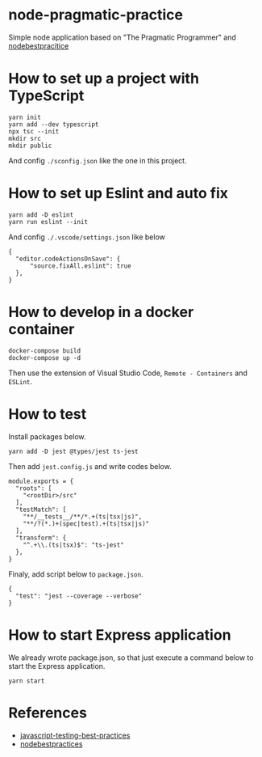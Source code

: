 # node-pragmatic-practice
Simple node application based on "The Pragmatic Programmer" and [nodebestpracitice](https://github.com/goldbergyoni/nodebestpractices)

# How to set up a project with TypeScript

```
yarn init
yarn add --dev typescript
npx tsc --init
mkdir src
mkdir public
```

And config `./sconfig.json` like the one in this project.

# How to set up Eslint and auto fix

```
yarn add -D eslint
yarn run eslint --init
```

And config `./.vscode/settings.json` like below

```
{
  "editor.codeActionsOnSave": {
      "source.fixAll.eslint": true
  },
}
```

# How to develop in a docker container

```
docker-compose build
docker-compose up -d
```

Then use the extension of Visual Studio Code, `Remote - Containers` and `ESLint`.

# How to test

Install packages below.

```
yarn add -D jest @types/jest ts-jest
```

Then add `jest.config.js` and write codes below.

```
module.exports = {
  "roots": [
    "<rootDir>/src"
  ],
  "testMatch": [
    "**/__tests__/**/*.+(ts|tsx|js)",
    "**/?(*.)+(spec|test).+(ts|tsx|js)"
  ],
  "transform": {
    "^.+\\.(ts|tsx)$": "ts-jest"
  },
}
```

Finaly, add script below to `package.json`.

```
{
  "test": "jest --coverage --verbose"
}
```

# How to start Express application

We already wrote package.json, so that just execute a command below to start the Express application.  

```
yarn start
```

# References

- [javascript-testing-best-practices](https://github.com/goldbergyoni/javascript-testing-best-practices/)
- [nodebestpractices](https://github.com/goldbergyoni/nodebestpractices)
